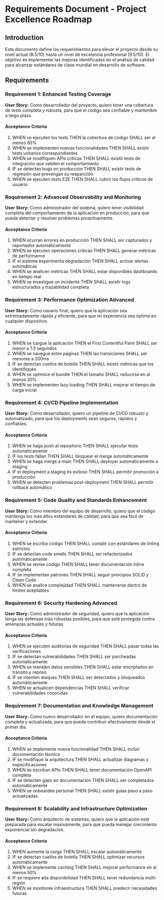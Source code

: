 # Requirements Document - Project Excellence Roadmap

## Introduction

Este documento define los requerimientos para elevar el proyecto desde su nivel actual (8.5/10) hasta un nivel de excelencia profesional (9.5/10). El objetivo es implementar las mejoras identificadas en el análisis de calidad para alcanzar estándares de clase mundial en desarrollo de software.

## Requirements

### Requirement 1: Enhanced Testing Coverage

**User Story:** Como desarrollador del proyecto, quiero tener una cobertura de tests completa y robusta, para que el código sea confiable y mantenible a largo plazo.

#### Acceptance Criteria

1. WHEN se ejecuten los tests THEN la cobertura de código SHALL ser al menos 85%
2. WHEN se implementen nuevas funcionalidades THEN SHALL existir tests unitarios correspondientes
3. WHEN se modifiquen APIs críticas THEN SHALL existir tests de integración que validen el comportamiento
4. IF se detectan bugs en producción THEN SHALL existir tests de regresión que prevengan su reaparición
5. WHEN se ejecuten tests E2E THEN SHALL cubrir los flujos críticos de usuario

### Requirement 2: Advanced Observability and Monitoring

**User Story:** Como administrador del sistema, quiero tener visibilidad completa del comportamiento de la aplicación en producción, para que pueda detectar y resolver problemas proactivamente.

#### Acceptance Criteria

1. WHEN ocurran errores en producción THEN SHALL ser capturados y reportados automáticamente
2. WHEN se ejecuten operaciones críticas THEN SHALL generar métricas de performance
3. IF el sistema experimenta degradación THEN SHALL activar alertas automáticas
4. WHEN se analicen métricas THEN SHALL estar disponibles dashboards en tiempo real
5. WHEN se investigue un incidente THEN SHALL existir logs estructurados y trazabilidad completa

### Requirement 3: Performance Optimization Advanced

**User Story:** Como usuario final, quiero que la aplicación sea extremadamente rápida y eficiente, para que mi experiencia sea óptima en cualquier dispositivo.

#### Acceptance Criteria

1. WHEN se cargue la aplicación THEN el First Contentful Paint SHALL ser menor a 1.5 segundos
2. WHEN se navegue entre páginas THEN las transiciones SHALL ser menores a 200ms
3. IF se detectan cuellos de botella THEN SHALL existir métricas que los identifiquen
4. WHEN se optimice el bundle THEN el tamaño SHALL reducirse en al menos 20%
5. WHEN se implementen lazy loading THEN SHALL mejorar el tiempo de carga inicial

### Requirement 4: CI/CD Pipeline Implementation

**User Story:** Como desarrollador, quiero un pipeline de CI/CD robusto y automatizado, para que los deployments sean seguros, rápidos y confiables.

#### Acceptance Criteria

1. WHEN se haga push al repositorio THEN SHALL ejecutar tests automáticamente
2. IF los tests fallan THEN SHALL bloquear el merge automáticamente
3. WHEN se haga merge a main THEN SHALL deployar automáticamente a staging
4. IF el deployment a staging es exitoso THEN SHALL permitir promoción a producción
5. WHEN se detecten problemas post-deployment THEN SHALL permitir rollback automático

### Requirement 5: Code Quality and Standards Enhancement

**User Story:** Como miembro del equipo de desarrollo, quiero que el código mantenga los más altos estándares de calidad, para que sea fácil de mantener y extender.

#### Acceptance Criteria

1. WHEN se escriba código THEN SHALL cumplir con estándares de linting estrictos
2. IF se detectan code smells THEN SHALL ser refactorizados automáticamente
3. WHEN se revise código THEN SHALL tener documentación inline completa
4. IF se implementan patrones THEN SHALL seguir principios SOLID y Clean Code
5. WHEN se analice complejidad THEN SHALL mantenerse dentro de límites aceptables

### Requirement 6: Security Hardening Advanced

**User Story:** Como administrador de seguridad, quiero que la aplicación tenga las defensas más robustas posibles, para que esté protegida contra amenazas actuales y futuras.

#### Acceptance Criteria

1. WHEN se ejecuten auditorías de seguridad THEN SHALL pasar todas las verificaciones
2. IF se detectan vulnerabilidades THEN SHALL ser parcheadas automáticamente
3. WHEN se manejen datos sensibles THEN SHALL estar encriptados en tránsito y reposo
4. IF se intenten ataques THEN SHALL ser detectados y bloqueados automáticamente
5. WHEN se actualicen dependencias THEN SHALL verificar vulnerabilidades conocidas

### Requirement 7: Documentation and Knowledge Management

**User Story:** Como nuevo desarrollador en el equipo, quiero documentación completa y actualizada, para que pueda contribuir efectivamente desde el primer día.

#### Acceptance Criteria

1. WHEN se implemente nueva funcionalidad THEN SHALL incluir documentación técnica
2. IF se modifique la arquitectura THEN SHALL actualizar diagramas y especificaciones
3. WHEN se escriban APIs THEN SHALL tener documentación OpenAPI completa
4. IF se detectan gaps en documentación THEN SHALL ser completados automáticamente
5. WHEN se onboardee personal THEN SHALL existir guías paso a paso actualizadas

### Requirement 8: Scalability and Infrastructure Optimization

**User Story:** Como arquitecto de sistemas, quiero que la aplicación esté preparada para escalar masivamente, para que pueda manejar crecimiento exponencial sin degradación.

#### Acceptance Criteria

1. WHEN aumente la carga THEN SHALL escalar automáticamente
2. IF se detectan cuellos de botella THEN SHALL optimizar recursos automáticamente
3. WHEN se implemente caching THEN SHALL mejorar performance en al menos 50%
4. IF se requiere alta disponibilidad THEN SHALL tener redundancia multi-región
5. WHEN se monitoree infraestructura THEN SHALL predecir necesidades futuras